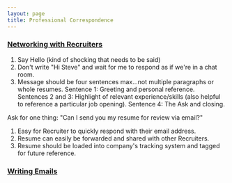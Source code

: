 ```yaml
---
layout: page
title: Professional Correspondence 
---
```


### [Networking with Recruiters](https://www.linkedin.com/pulse/how-network-recruiter-margaret-buj)

1)  Say Hello (kind of shocking that needs to be said)
2)  Don't write "Hi Steve" and wait for me to respond as if we're in a chat room.
3)  Message should be four sentences max...not multiple paragraphs or whole resumes.  Sentence 1:  Greeting and personal reference.  Sentences 2 and 3:  Highlight of relevant experience/skills (also helpful to reference a particular job opening).  Sentence 4:  The Ask and closing.

Ask for one thing:   "Can I send you my resume for review via email?"

1)  Easy for Recruiter to quickly respond with their email address.
2)  Resume can easily be forwarded and shared with other Recruiters.
3)  Resume should be loaded into company's tracking system and tagged for future reference.

### [Writing Emails](https://www.linkedin.com/pulse/best-hire-me-email-ive-seen-from-recent-college-grad-ray-carroll/)

